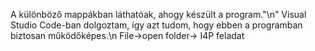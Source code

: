 A különböző mappákban láthatóak, ahogy készült a program."\n" 
Visual Studio Code-ban dolgoztam, így azt tudom, hogy ebben a programban biztosan működőképes.\n
File->open folder-> I4P feladat
